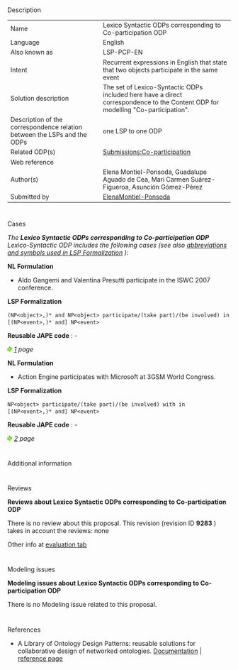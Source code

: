 # 

 Description




|  |  |
| --- | --- |
|  Name  |  Lexico Syntactic ODPs corresponding to Co-participation ODP  |
|  Language  |  English  |
|  Also known as  |  LSP-PCP-EN  |
|  Intent  |  Recurrent expressions in English that state that two objects participate in the same event  |
|  Solution description  |  The set of Lexico-Syntactic ODPs included here have a direct correspondence to the Content ODP for modelling "Co-participation".  |
|  Description of the correspondence relation between the LSPs and the ODPs  |  one LSP to one ODP  |
|  Related ODP(s)  | [Submissions:Co-participation](../Submissions/Co-participation "Submissions:Co-participation")  |
|  Web reference  |  |
|  Author(s)  |  Elena Montiel-Ponsoda, Guadalupe Aguado de Cea, Mari Carmen Suárez-Figueroa, Asunción Gómez-Pérez  |
|  Submitted by  | [ElenaMontiel-Ponsoda](../User/ElenaMontiel-Ponsoda "User:ElenaMontiel-Ponsoda")  |



  





# 

 Cases



_The
 __Lexico Syntactic ODPs corresponding to Co-participation ODP__ 
 Lexico-Syntactic ODP includes the following cases (see also
 [abbreviations and symbols used in LSP Formalization](../Community/LSPSymbols "Community:LSPSymbols") 
 ):_ 




  







__NL Formulation__ 



* Aldo Gangemi and Valentina Presutti participate in the ISWC 2007 conference.


__LSP Formalization__ 




```
(NP<object>,)* and NP<object> participate/(take part)/(be involved) in [(NP<event>,)* and] NP<event>

```


__Reusable JAPE code__ 
 : -
 





[![](public/images/thumb/8/87/ArrowRight.gif/11px-ArrowRight.gif)](../Image/ArrowRight.gif "ArrowRight.gif")
_[1](../Submissions/Lexico_Syntactic_ODPs_corresponding_to_Co-participation_ODP/1 "Submissions:Lexico Syntactic ODPs corresponding to Co-participation ODP/1") 
 page_ 






__NL Formulation__ 



* Action Engine participates with Microsoft at 3GSM World Congress.


__LSP Formalization__ 




```
NP<object> participate/(take part)/(be involved) with in [(NP<event>,)* and] NP<event>

```


__Reusable JAPE code__ 
 : -
 





[![](public/images/thumb/8/87/ArrowRight.gif/11px-ArrowRight.gif)](../Image/ArrowRight.gif "ArrowRight.gif")
_[2](../Submissions/Lexico_Syntactic_ODPs_corresponding_to_Co-participation_ODP/2 "Submissions:Lexico Syntactic ODPs corresponding to Co-participation ODP/2") 
 page_ 




# 

 Additional information



# 

 Reviews




__Reviews about Lexico Syntactic ODPs corresponding to Co-participation ODP__ 


 There is no review about this proposal.
This revision (revision ID
 __9283__ 
 ) takes in account the reviews: none
 



 Other info at
 [evaluation tab](http://ontologydesignpatterns.org/wiki/index.php?title=Submissions:Lexico_Syntactic_ODPs_corresponding_to_Co-participation_ODP&action=evaluation "http://ontologydesignpatterns.org/wiki/index.php?title=Submissions:Lexico_Syntactic_ODPs_corresponding_to_Co-participation_ODP&action=evaluation") 





  





# 

 Modeling issues




__Modeling issues about Lexico Syntactic ODPs corresponding to Co-participation ODP__ 


 There is no Modeling issue related to this proposal.
 




  





# 

 References


* A Library of Ontology Design Patterns: reusable solutions for collaborative design of networked ontologies. [Documentation](http://www.neon-project.org/web-content/images/Publications/neon_2008_d2.5.1.pdf "http://www.neon-project.org/web-content/images/Publications/neon_2008_d2.5.1.pdf")  | [reference page](../Community/References/NeOn_Deliverable_D2_5_1_2 "Community:References/NeOn Deliverable D2 5 1 2")